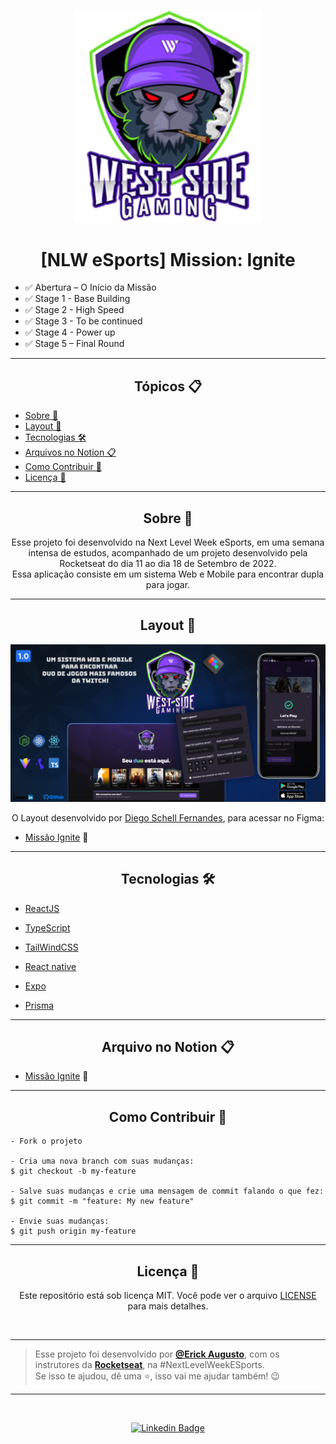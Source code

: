 <p align="center">
      <img src="./assets/nlw-esports-logo.png" width="300" alt="Logo NLW eSports"/>
</p>

<h1 align="center">[NLW eSports] Mission: Ignite</h1>

- ✅ Abertura – O Início da Missão
- ✅ Stage 1 - Base Building
- ✅ Stage 2 - High Speed
- ✅ Stage 3 - To be continued
- ✅ Stage 4 - Power up 
- ✅ Stage 5 – Final Round
---

<h2 align="center">Tópicos 📋</h2>

   <p>
   
   - [Sobre 📖](#sobre-)
   - [Layout 🎨](#layout-)
   - [Tecnologias 🛠️](#Tecnologias-)
   - [Arquivos no Notion 📋](#arquivo-no-notion-)
   - [Como Contribuir 💪](#como-contribuir-)
   - [Licença 📝](#licença-)

   </p>

---

<h2 align="center">Sobre 📖</h2>
<p align="center">
   Esse projeto foi desenvolvido na Next Level Week eSports, em uma semana intensa de estudos, acompanhado de um projeto desenvolvido pela Rocketseat do dia 11 ao dia 18 de Setembro de 2022.<br>
   Essa aplicação consiste em um sistema Web e Mobile para encontrar dupla para jogar. <br>

</p>
 
---

<h2 align="center">Layout 🎨</h2>

   <p align="center">
      <img alt="Capa find your DUO" title="Capa find your DUO" src="./assets/nlw-esports-capa.png" />
   </p>

   <p align="center">
      O Layout desenvolvido por <a href="https://www.figma.com/@dieegosf">Diego Schell Fernandes</a>, para acessar no Figma:
   
   - <a href="https://www.figma.com/community/file/1150897317533332617">Missão Ignite</a> 🚀
   </p>

---   

<h2 align="center">Tecnologias 🛠️</h2>

   <p>

- [ReactJS](https://reactjs.org/)
- [TypeScript](https://www.typescriptlang.org)
- [TailWindCSS](https://tailwindcss.com)
- [React native](https://reactnative.dev/)
- [Expo](https://expo.dev/)
- [Prisma](https://www.prisma.io)

   </p>

---

<h2 align="center">Arquivo no Notion 📋</h2>

- [Missão Ignite](https://efficient-sloth-d85.notion.site/Ignite-18c1174738e54f1d8e742f794e210cd2) 🚀


---

<h2 align="center">Como Contribuir 💪</h2>

   ```
   - Fork o projeto 

   - Cria uma nova branch com suas mudanças:
   $ git checkout -b my-feature

   - Salve suas mudanças e crie uma mensagem de commit falando o que fez:
   $ git commit -m "feature: My new feature"

   - Envie suas mudanças:
   $ git push origin my-feature
   ```

---

<h2 align="center">Licença 📝</h2>

<p align="center">
   Este repositório está sob licença MIT. Você pode ver o arquivo <a href="https://github.com/ErickSilva2605/rocketseat-nlw-esports/blob/main/LICENSE">LICENSE</a> para mais detalhes.
</p><br>

---


   >Esse projeto foi desenvolvido por **[@Erick Augusto](https://www.linkedin.com/in/joao-victor-full-stack/)**, com os instrutores da **[Rocketseat](https://rocketseat.com.br/)**, na #NextLevelWeekESports.<br>
   Se isso te ajudou, dê uma ⭐, isso vai me ajudar também! 😉

---

<br>
<div align="center">

   [![Linkedin Badge](https://img.shields.io/badge/-Erick%20Augusto-292929?style=flat-square&logo=Linkedin&logoColor=white&link=https://www.linkedin.com/in/erick-augusto-silva/)](https://www.linkedin.com/in/erick-augusto-silva/)

</div>